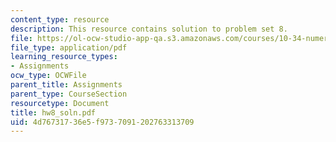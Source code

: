 ```yaml
---
content_type: resource
description: This resource contains solution to problem set 8.
file: https://ol-ocw-studio-app-qa.s3.amazonaws.com/courses/10-34-numerical-methods-applied-to-chemical-engineering-fall-2005/4d76731736e5f9737091202763313709_hw8_soln.pdf
file_type: application/pdf
learning_resource_types:
- Assignments
ocw_type: OCWFile
parent_title: Assignments
parent_type: CourseSection
resourcetype: Document
title: hw8_soln.pdf
uid: 4d767317-36e5-f973-7091-202763313709
---
```

